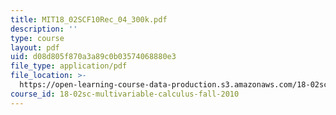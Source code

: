 ```yaml
---
title: MIT18_02SCF10Rec_04_300k.pdf
description: ''
type: course
layout: pdf
uid: d08d805f870a3a89c0b03574068880e3
file_type: application/pdf
file_location: >-
  https://open-learning-course-data-production.s3.amazonaws.com/18-02sc-multivariable-calculus-fall-2010/d08d805f870a3a89c0b03574068880e3_MIT18_02SCF10Rec_04_300k.pdf
course_id: 18-02sc-multivariable-calculus-fall-2010
---
```

